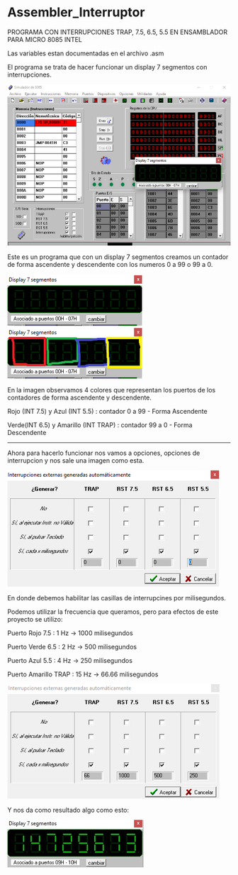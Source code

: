 # Assembler_Interruptor


PROGRAMA CON INTERRUPCIONES TRAP, 7.5, 6.5, 5.5 EN ENSAMBLADOR PARA MICRO 8085 INTEL

Las variables estan documentadas en el archivo .asm

El programa se trata de hacer funcionar un display 7 segmentos con interrupciones. 

![alt text](https://github.com/ryu-ed/Assembler_Interruptor/raw/master/simulador1.PNG "Simulador 8085 Intel")

Este es un programa que con un display 7 segmentos creamos un contador de forma ascendente y descendente con los numeros 0 a 99 o 99 a 0.

![alt text](https://github.com/ryu-ed/Assembler_Interruptor/raw/master/display.PNG "Simulador 8085 Intel")
![alt text](https://github.com/ryu-ed/Assembler_Interruptor/raw/master/display2.png "Simulador 8085 Intel")

En la imagen observamos 4 colores que representan los puertos de los contadores de forma ascendente y descendente.

Rojo (INT 7.5) y Azul (INT 5.5) : contador 0 a 99 - Forma Ascendente

Verde(INT 6.5) y Amarillo (INT TRAP) : contador 99 a 0 - Forma Descendente

-------------------------------------------------------------------------------------------------------

Ahora para hacerlo funcionar nos vamos a opciones, opciones de interrupcion  y nos sale una imagen como esta.

![alt text](https://github.com/ryu-ed/Assembler_Interruptor/raw/master/confi.PNG "Simulador 8085 Intel")

En donde debemos habilitar las casillas de interrupcines por milisegundos. 

Podemos utilizar la frecuencia que queramos, pero para efectos de este proyecto se utilizo:

Puerto Rojo 7.5 : 1 Hz -> 1000 milisegundos 

Puerto Verde 6.5 : 2 Hz -> 500 milisegundos

Puerto Azul 5.5 : 4 Hz -> 250 milisegundos 

Puerto Amarillo TRAP : 15 Hz -> 66.66 milisegundos


![alt text](https://github.com/ryu-ed/Assembler_Interruptor/raw/master/confi1.PNG "Simulador 8085 Intel")


Y nos da como resultado algo como esto: 

![alt text](https://github.com/ryu-ed/Assembler_Interruptor/raw/master/display3.png.jpg "Simulador 8085 Intel")
